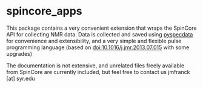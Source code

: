 # spincore_apps

This package contains a very convenient extension that wraps the SpinCore API for collecting NMR data.  Data is collected and saved using [pyspecdata](https://jmfrancklab.github.io/pyspecdata) for convenience and extensibility, and a very simple and flexible pulse programming language (based on [doi:10.1016/j.jmr.2013.07.015](http://doi.org/10.1016/j.jmr.2013.07.015) with some upgrades)

The documentation is not extensive, and unrelated files freely available from SpinCore are currently included, but feel free to contact us jmfranck [at] syr.edu
